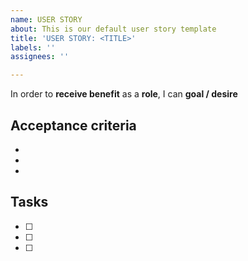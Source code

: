 ```yaml
---
name: USER STORY
about: This is our default user story template
title: 'USER STORY: <TITLE>'
labels: ''
assignees: ''

---
```


In order to **receive benefit** as a **role**, I can **goal / desire**

## Acceptance criteria
- 
-
- 

## Tasks
- [ ]
- [ ]
- [ ]

